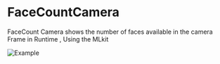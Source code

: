 # FaceCountCamera
FaceCount Camera shows the number of faces available in the camera Frame in Runtime , Using the MLkit 

![Example](/readmeImages/images1.jpg)
